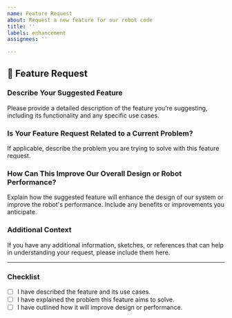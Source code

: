 ```yaml
---
name: Feature Request
about: Request a new feature for our robot code
title: ''
labels: enhancement
assignees: ''

---
```


## 🚀 Feature Request

### **Describe Your Suggested Feature**
Please provide a detailed description of the feature you’re suggesting, including its functionality and any specific use cases.

### **Is Your Feature Request Related to a Current Problem?**
If applicable, describe the problem you are trying to solve with this feature request. 

### **How Can This Improve Our Overall Design or Robot Performance?**
Explain how the suggested feature will enhance the design of our system or improve the robot's performance. Include any benefits or improvements you anticipate.

### **Additional Context**
If you have any additional information, sketches, or references that can help in understanding your request, please include them here.

---

### **Checklist**

- [ ] I have described the feature and its use cases.
- [ ] I have explained the problem this feature aims to solve.
- [ ] I have outlined how it will improve design or performance.
